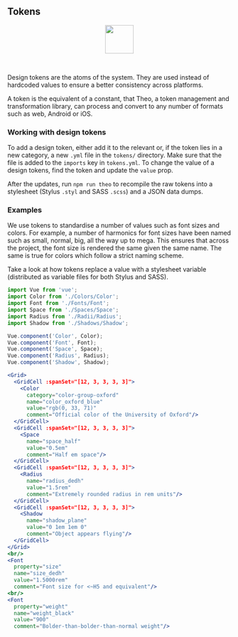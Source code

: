 ## Tokens

<center>
<img
  src="https://raw.githubusercontent.com/creativecommons/cc-vocabulary/master/src/assets/icons/ds_nomenclature/token.svg?sanitize=true"
  width="64px"/>
</center>

&nbsp;

Design tokens are the atoms of the system. They are used instead of hardcoded 
values to ensure a better consistency across platforms.

A token is the equivalent of a constant, that Theo, a token management and 
transformation library, can process and convert to any number of formats such as 
web, Android or iOS.


### Working with design tokens

To add a design token, either add it to the relevant or, if the token lies in a 
new category, a new `.yml` file in the `tokens/` directory. Make sure that the
file is added to the `imports` key in `tokens.yml`. To change the value of a 
design tokens, find the token and update the `value` prop.

After the updates, run `npm run theo` to recompile the raw tokens into a
stylesheet (Stylus `.styl` and SASS `.scss`) and a JSON data dumps.


### Examples

We use tokens to standardise a number of values such as font sizes and colors.
For example, a number of harmonics for font sizes have been named such as small,
normal, big, all the way up to mega. This ensures that across the project, the 
font size is rendered the same given the same name. The same is true for colors
which follow a strict naming scheme.

Take a look at how tokens replace a value with a stylesheet variable
(distributed as variable files for both Stylus and SASS).

```jsx
import Vue from 'vue';
import Color from './Colors/Color';
import Font from './Fonts/Font';
import Space from './Spaces/Space';
import Radius from './Radii/Radius';
import Shadow from './Shadows/Shadow';

Vue.component('Color', Color);
Vue.component('Font', Font);
Vue.component('Space', Space);
Vue.component('Radius', Radius);
Vue.component('Shadow', Shadow);

<Grid>
  <GridCell :spanSet="[12, 3, 3, 3, 3]">
    <Color
      category="color-group-oxford"
      name="color_oxford_blue" 
      value="rgb(0, 33, 71)"
      comment="Official color of the University of Oxford"/>
  </GridCell>
  <GridCell :spanSet="[12, 3, 3, 3, 3]">
    <Space
      name="space_half"
      value="0.5em"
      comment="Half em space"/>
  </GridCell>
  <GridCell :spanSet="[12, 3, 3, 3, 3]">
    <Radius
      name="radius_dedh"
      value="1.5rem"
      comment="Extremely rounded radius in rem units"/>
  </GridCell>
  <GridCell :spanSet="[12, 3, 3, 3, 3]">
    <Shadow
      name="shadow_plane"
      value="0 1em 1em 0"
      comment="Object appears flying"/>
  </GridCell>
</Grid>
<br/>
<Font
  property="size"
  name="size_dedh"
  value="1.5000rem"
  comment="Font size for <~H5 and equivalent"/>
<br/>
<Font
  property="weight"
  name="weight_black"
  value="900"
  comment="Bolder-than-bolder-than-normal weight"/>
```
